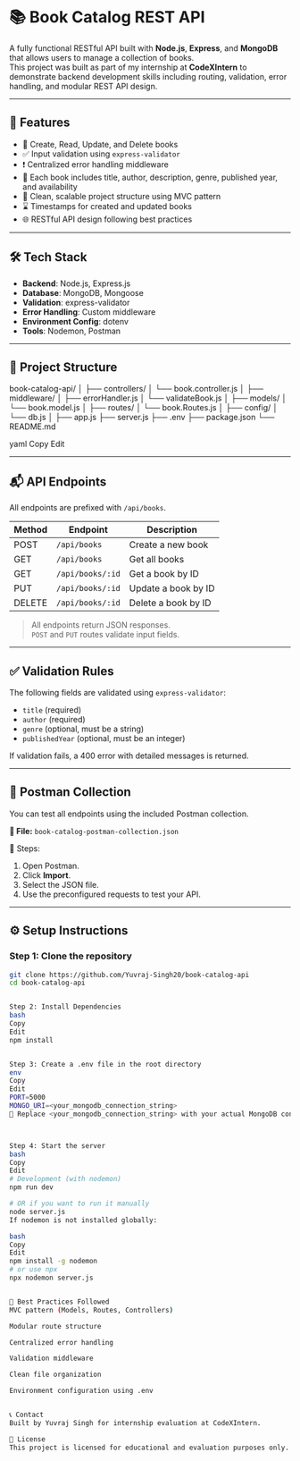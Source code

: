 # 📚 Book Catalog REST API

A fully functional RESTful API built with **Node.js**, **Express**, and **MongoDB** that allows users to manage a collection of books.  
This project was built as part of my internship at **CodeXIntern** to demonstrate backend development skills including routing, validation, error handling, and modular REST API design.

---

## 🚀 Features

- 📖 Create, Read, Update, and Delete books
- ✅ Input validation using `express-validator`
- ❗ Centralized error handling middleware
- 📌 Each book includes title, author, description, genre, published year, and availability
- 🧰 Clean, scalable project structure using MVC pattern
- ⌛ Timestamps for created and updated books
- 🌐 RESTful API design following best practices

---

## 🛠️ Tech Stack

- **Backend**: Node.js, Express.js
- **Database**: MongoDB, Mongoose
- **Validation**: express-validator
- **Error Handling**: Custom middleware
- **Environment Config**: dotenv
- **Tools**: Nodemon, Postman

---

## 📁 Project Structure

book-catalog-api/
│
├── controllers/
│ └── book.controller.js
│
├── middleware/
│ ├── errorHandler.js
│ └── validateBook.js
│
├── models/
│ └── book.model.js
│
├── routes/
│ └── book.Routes.js
│
├── config/
│ └── db.js
│
├── app.js
├── server.js
├── .env
├── package.json
└── README.md

yaml
Copy
Edit

---

## 📬 API Endpoints

All endpoints are prefixed with `/api/books`.

| Method | Endpoint         | Description             |
|--------|------------------|-------------------------|
| POST   | `/api/books`     | Create a new book       |
| GET    | `/api/books`     | Get all books           |
| GET    | `/api/books/:id` | Get a book by ID        |
| PUT    | `/api/books/:id` | Update a book by ID     |
| DELETE | `/api/books/:id` | Delete a book by ID     |

> All endpoints return JSON responses.  
> `POST` and `PUT` routes validate input fields.

---

## ✅ Validation Rules

The following fields are validated using `express-validator`:

- `title` (required)
- `author` (required)
- `genre` (optional, must be a string)
- `publishedYear` (optional, must be an integer)

If validation fails, a 400 error with detailed messages is returned.

---

## 🧪 Postman Collection

You can test all endpoints using the included Postman collection.

**📁 File:** `book-catalog-postman-collection.json`

📌 Steps:
1. Open Postman.
2. Click **Import**.
3. Select the JSON file.
4. Use the preconfigured requests to test your API.

---

## ⚙️ Setup Instructions

### Step 1: Clone the repository

```bash
git clone https://github.com/Yuvraj-Singh20/book-catalog-api
cd book-catalog-api


Step 2: Install Dependencies
bash
Copy
Edit
npm install


Step 3: Create a .env file in the root directory
env
Copy
Edit
PORT=5000
MONGO_URI=<your_mongodb_connection_string>
🔐 Replace <your_mongodb_connection_string> with your actual MongoDB connection URI.



Step 4: Start the server
bash
Copy
Edit
# Development (with nodemon)
npm run dev

# OR if you want to run it manually
node server.js
If nodemon is not installed globally:

bash
Copy
Edit
npm install -g nodemon
# or use npx
npx nodemon server.js


🧼 Best Practices Followed
MVC pattern (Models, Routes, Controllers)

Modular route structure

Centralized error handling

Validation middleware

Clean file organization

Environment configuration using .env


📞 Contact
Built by Yuvraj Singh for internship evaluation at CodeXIntern.

📌 License
This project is licensed for educational and evaluation purposes only.

